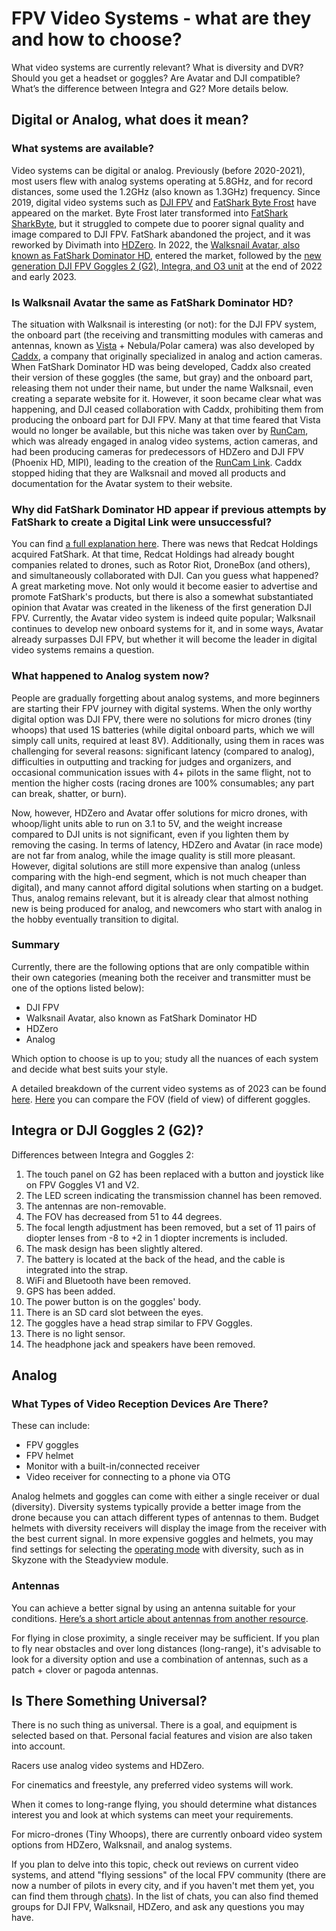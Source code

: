 # FPV Video Systems - what are they and how to choose?

What video systems are currently relevant? What is diversity and DVR? Should you get a headset or goggles? Are Avatar and DJI compatible? What’s the difference between Integra and G2? More details below.

## Digital or Analog, what does it mean?

### What systems are available?

Video systems can be digital or analog. Previously (before 2020-2021), most users flew with analog systems operating at 5.8GHz, and for record distances, some used the 1.2GHz (also known as 1.3GHz) frequency. Since 2019, digital video systems such as [DJI FPV](https://oscarliang.com/dji-digital-fpv-system/) and [FatShark Byte Frost](https://oscarliang.com/fatshark-byte-frost-hd-fpv-system/) have appeared on the market. Byte Frost later transformed into [FatShark SharkByte](https://oscarliang.com/fatshark-shark-byte/), but it struggled to compete due to poorer signal quality and image compared to DJI FPV. FatShark abandoned the project, and it was reworked by Divimath into [HDZero](https://oscarliang.com/hdzero-digital-fpv-system/). In 2022, the [Walksnail Avatar, also known as FatShark Dominator HD](https://oscarliang.com/setup-avatar-fpv-system/), entered the market, followed by the [new generation DJI FPV Goggles 2 (G2), Integra, and O3 unit](https://oscarliang.com/dji-o3-air-unit-fpv-goggles-2/) at the end of 2022 and early 2023.

### Is Walksnail Avatar the same as FatShark Dominator HD?

The situation with Walksnail is interesting (or not): for the DJI FPV system, the onboard part (the receiving and transmitting modules with cameras and antennas, known as [Vista](https://caddxfpv.com/products/nebula-pro-vista-kit-720p-120fps-low-latency-hd-digital-fpv-system) + Nebula/Polar camera) was also developed by [Caddx](https://caddxfpv.com/), a company that originally specialized in analog and action cameras. When FatShark Dominator HD was being developed, Caddx also created their version of these goggles (the same, but gray) and the onboard part, releasing them not under their name, but under the name Walksnail, even creating a separate website for it. However, it soon became clear what was happening, and DJI ceased collaboration with Caddx, prohibiting them from producing the onboard part for DJI FPV. Many at that time feared that Vista would no longer be available, but this niche was taken over by [RunCam](https://www.runcam.com/), which was already engaged in analog video systems, action cameras, and had been producing cameras for predecessors of HDZero and DJI FPV (Phoenix HD, MIPI), leading to the creation of the [RunCam Link](https://shop.runcam.com/search.php?search_query=link&Search=). Caddx stopped hiding that they are Walksnail and moved all products and documentation for the Avatar system to their website.

### Why did FatShark Dominator HD appear if previous attempts by FatShark to create a Digital Link were unsuccessful?

You can find [a full explanation here](https://youtu.be/u8ThI-cR_3Y). There was news that Redcat Holdings acquired FatShark. At that time, Redcat Holdings had already bought companies related to drones, such as Rotor Riot, DroneBox (and others), and simultaneously collaborated with DJI. Can you guess what happened? A great marketing move. Not only would it become easier to advertise and promote FatShark's products, but there is also a somewhat substantiated opinion that Avatar was created in the likeness of the first generation DJI FPV. Currently, the Avatar video system is indeed quite popular; Walksnail continues to develop new onboard systems for it, and in some ways, Avatar already surpasses DJI FPV, but whether it will become the leader in digital video systems remains a question.

### What happened to Analog system now?

People are gradually forgetting about analog systems, and more beginners are starting their FPV journey with digital systems. When the only worthy digital option was DJI FPV, there were no solutions for micro drones (tiny whoops) that used 1S batteries (while digital onboard parts, which we will simply call units, required at least 8V). Additionally, using them in races was challenging for several reasons: significant latency (compared to analog), difficulties in outputting and tracking for judges and organizers, and occasional communication issues with 4+ pilots in the same flight, not to mention the higher costs (racing drones are 100% consumables; any part can break, shatter, or burn). 

Now, however, HDZero and Avatar offer solutions for micro drones, with whoop/light units able to run on 3.1 to 5V, and the weight increase compared to DJI units is not significant, even if you lighten them by removing the casing. In terms of latency, HDZero and Avatar (in race mode) are not far from analog, while the image quality is still more pleasant. However, digital solutions are still more expensive than analog (unless comparing with the high-end segment, which is not much cheaper than digital), and many cannot afford digital solutions when starting on a budget. Thus, analog remains relevant, but it is already clear that almost nothing new is being produced for analog, and newcomers who start with analog in the hobby eventually transition to digital.

### Summary

Currently, there are the following options that are only compatible within their own categories (meaning both the receiver and transmitter must be one of the options listed below):

- DJI FPV
- Walksnail Avatar, also known as FatShark Dominator HD
- HDZero
- Analog

Which option to choose is up to you; study all the nuances of each system and decide what best suits your style.

A detailed breakdown of the current video systems as of 2023 can be found [here](https://oscarliang.com/fpv-system/).
[Here](https://oscarliang.com/js/fpvgogglefov.html) you can compare the FOV (field of view) of different goggles.

## Integra or DJI Goggles 2 (G2)?

Differences between Integra and Goggles 2:

1. The touch panel on G2 has been replaced with a button and joystick like on FPV Goggles V1 and V2.
2. The LED screen indicating the transmission channel has been removed.
3. The antennas are non-removable.
4. The FOV has decreased from 51 to 44 degrees.
5. The focal length adjustment has been removed, but a set of 11 pairs of diopter lenses from -8 to +2 in 1 diopter increments is included.
6. The mask design has been slightly altered.
7. The battery is located at the back of the head, and the cable is integrated into the strap.
8. WiFi and Bluetooth have been removed.
9. GPS has been added.
10. The power button is on the goggles' body.
11. There is an SD card slot between the eyes.
12. The goggles have a head strap similar to FPV Goggles.
13. There is no light sensor.
14. The headphone jack and speakers have been removed.

## Analog

### What Types of Video Reception Devices Are There?

These can include:

- FPV goggles
- FPV helmet
- Monitor with a built-in/connected receiver
- Video receiver for connecting to a phone via OTG

Analog helmets and goggles can come with either a single receiver or dual (diversity). Diversity systems typically provide a better image from the drone because you can attach different types of antennas to them. Budget helmets with diversity receivers will display the image from the receiver with the best current signal. In more expensive goggles and helmets, you may find settings for selecting the [operating mode](https://propwashservice.ru/en/settings/skyzone) with diversity, such as in Skyzone with the Steadyview module.

### Antennas

You can achieve a better signal by using an antenna suitable for your conditions. [Here’s a short article about antennas from another resource](https://profpv.ru/fpv-antenny-chto-eto-takoe-kak-rabotayut-i-k/).

For flying in close proximity, a single receiver may be sufficient. If you plan to fly near obstacles and over long distances (long-range), it's advisable to look for a diversity option and use a combination of antennas, such as a patch + clover or pagoda antennas.

## Is There Something Universal?

There is no such thing as universal. There is a goal, and equipment is selected based on that. Personal facial features and vision are also taken into account.

Racers use analog video systems and HDZero.

For cinematics and freestyle, any preferred video systems will work.

When it comes to long-range flying, you should determine what distances interest you and look at which systems can meet your requirements.

For micro-drones (Tiny Whoops), there are currently onboard video system options from HDZero, Walksnail, and analog systems.

If you plan to delve into this topic, check out reviews on current video systems, and attend "flying sessions" of the local FPV community (there are now a number of pilots in every city, and if you haven't met them yet, you can find them through [chats](https://propwashservice.ru/en/community/chats)). In the list of chats, you can also find themed groups for DJI FPV, Walksnail, HDZero, and ask any questions you may have.